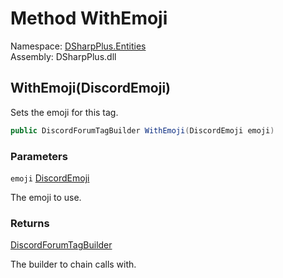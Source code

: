 # Method WithEmoji

Namespace: [DSharpPlus.Entities](DSharpPlus.Entities.md)  
Assembly: DSharpPlus.dll

## <a id="DSharpPlus_Entities_DiscordForumTagBuilder_WithEmoji_DSharpPlus_Entities_DiscordEmoji_"></a>WithEmoji\(DiscordEmoji\)

Sets the emoji for this tag.

```csharp
public DiscordForumTagBuilder WithEmoji(DiscordEmoji emoji)
```

### Parameters

`emoji` [DiscordEmoji](DSharpPlus.Entities.DiscordEmoji.md)

The emoji to use.

### Returns

[DiscordForumTagBuilder](DSharpPlus.Entities.DiscordForumTagBuilder.md)

The builder to chain calls with.

